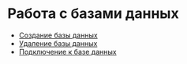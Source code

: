 # Работа с базами данных

* [Создание базы данных](./CREATION.md)
* [Удаление базы данных](./DELETION.md)
* [Подключение к базе данных](./CONNECTION.md)
